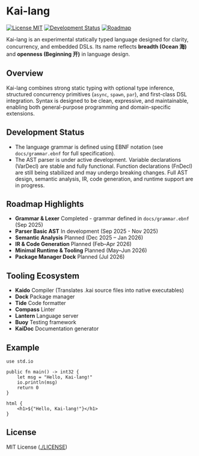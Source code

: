 # Kai-lang

[![License MIT](https://img.shields.io/badge/License-MIT-yellow.svg)](./LICENSE)
[![Development Status](https://img.shields.io/badge/status-experimental-orange)](./README.md)
[![Roadmap](https://img.shields.io/badge/roadmap-on--track-blue)](./README.md)

Kai-lang is an experimental statically typed language designed for clarity, concurrency, and embedded DSLs. Its name reflects **breadth (Ocean 海)** and **openness (Beginning 开)** in language design.

## Overview

Kai-lang combines strong static typing with optional type inference, structured concurrency primitives (`async`, `spawn`, `par`), and first-class DSL integration. Syntax is designed to be clean, expressive, and maintainable, enabling both general-purpose programming and domain-specific extensions.

## Development Status

* The language grammar is defined using EBNF notation (see `docs/grammar.ebnf` for full specification).
* The AST parser is under active development. Variable declarations (VarDecl) are stable and fully functional. Function declarations (FnDecl) are still being stabilized and may undergo breaking changes. Full AST design, semantic analysis, IR, code generation, and runtime support are in progress.


## Roadmap Highlights

* **Grammar & Lexer** Completed - grammar defined in `docs/grammar.ebnf` (Sep 2025)
* **Parser Basic AST** In development (Sep 2025 - Nov 2025)
* **Semantic Analysis** Planned (Dec 2025 – Jan 2026)
* **IR & Code Generation** Planned (Feb–Apr 2026)
* **Minimal Runtime & Tooling** Planned (May–Jun 2026)
* **Package Manager Dock** Planned (Jul 2026)
  
## Tooling Ecosystem

* **Kaido** Compiler (Translates .kai source files into native executables)
* **Dock** Package manager
* **Tide** Code formatter
* **Compass** Linter
* **Lantern** Language server
* **Buoy** Testing framework
* **KaiDoc** Documentation generator

## Example

```kai
use std.io

public fn main() -> int32 {
    let msg = "Hello, Kai-lang!"
    io.println(msg)
    return 0
}

html {
    <h1>${"Hello, Kai-lang!"}</h1>
}
```

## License

MIT License ([./LICENSE](./LICENSE))
